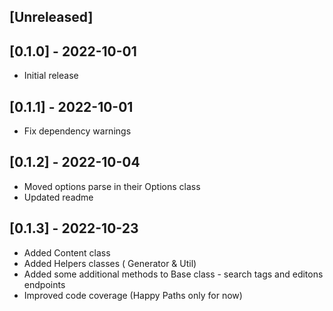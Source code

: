 ## [Unreleased]


## [0.1.0] - 2022-10-01

- Initial release

## [0.1.1] - 2022-10-01

- Fix dependency warnings

## [0.1.2] - 2022-10-04

- Moved options parse in their Options class
- Updated readme

## [0.1.3] - 2022-10-23

- Added Content class
- Added Helpers classes ( Generator & Util)
- Added some additional methods to Base class - search tags and editons endpoints
- Improved code coverage (Happy Paths only for now)
